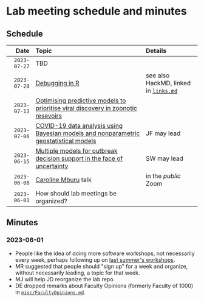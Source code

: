 # Lab meeting schedule and minutes

## Schedule

|Date|Topic|Details|
|-:|:-|:-|
|`2023-07-27`|TBD||
|`2023-07-20`|[Debugging in R](https://adv-r.hadley.nz/debugging.html)|see also HackMD, linked in [`links.md`](./links.md)|
|`2023-07-13`|[Optimising predictive models to prioritise viral discovery in zoonotic resevoirs](https://doi.org/10.1016/S2666-5247(21)00245-7)||
|`2023-07-06`|[COVID-19 data analysis using Bayesian models and nonparametric geostatistical models](https://doi.org/10.3390/math11061359)|JF may lead|
|`2023-06-15`|[Multiple models for outbreak decision support in the face of uncertainty](https://doi.org/10.1073/pnas.2207537120)|SW may lead| 
|`2023-06-08`|[Caroline Mburu](https://www.lshtm.ac.uk/research/centres/centre-mathematical-modelling-infectious-diseases/news/341666/spotlight-caroline-mburu) talk|in the _public_ Zoom|
|`2023-06-01`|How should lab meetings be organized?||


## Minutes

### 2023-06-01

* People like the idea of doing more software workshops, not necessarily 
  every week, perhaps following up on 
  [last summer's workshops](https://hackmd.io/@dushoff/theobioSummerLearning).
* MR suggested that people should "sign up" for a week and organize,
  without necessarily leading, a topic for that week.
* MJ will help JD reorganize the lab repo.
* DE dropped remarks about Faculty Opinions (formerly Faculty of 1000) 
  in [`misc/FacultyOpinions.md`](./misc/FacultyOpinions.md).

